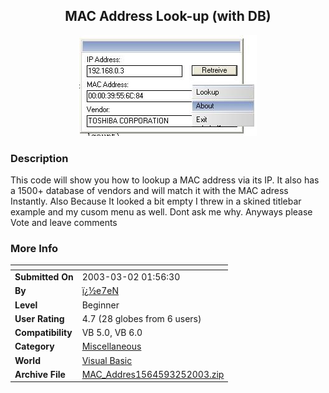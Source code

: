 ﻿<div align="center">

## MAC Address Look\-up \(with DB\)

<img src="PIC20033252026136960.JPG">
</div>

### Description

This code will show you how to lookup a MAC address via its IP. It also has a 1500+ database of vendors and will match it with the MAC adress Instantly. Also Because It looked a bit empty I threw in a skined titlebar example and my cusom menu as well. Dont ask me why. Anyways please Vote and leave comments
 
### More Info
 


<span>             |<span>
---                |---
**Submitted On**   |2003-03-02 01:56:30
**By**             |[ï¿½e7eN](https://github.com/Planet-Source-Code/PSCIndex/blob/master/ByAuthor/e7en.md)
**Level**          |Beginner
**User Rating**    |4.7 (28 globes from 6 users)
**Compatibility**  |VB 5\.0, VB 6\.0
**Category**       |[Miscellaneous](https://github.com/Planet-Source-Code/PSCIndex/blob/master/ByCategory/miscellaneous__1-1.md)
**World**          |[Visual Basic](https://github.com/Planet-Source-Code/PSCIndex/blob/master/ByWorld/visual-basic.md)
**Archive File**   |[MAC\_Addres1564593252003\.zip](https://github.com/Planet-Source-Code/e7en-mac-address-look-up-with-db__1-44261/archive/master.zip)








